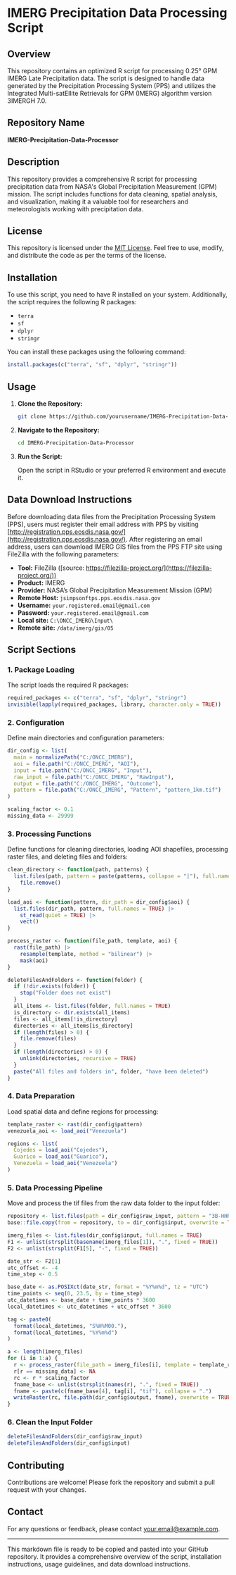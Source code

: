 # IMERG Precipitation Data Processing Script

## Overview

This repository contains an optimized R script for processing 0.25° GPM IMERG Late Precipitation data. The script is designed to handle data generated by the Precipitation Processing System (PPS) and utilizes the Integrated Multi-satEllite Retrievals for GPM (IMERG) algorithm version 3IMERGH 7.0.

## Repository Name

**IMERG-Precipitation-Data-Processor**

## Description

This repository provides a comprehensive R script for processing precipitation data from NASA's Global Precipitation Measurement (GPM) mission. The script includes functions for data cleaning, spatial analysis, and visualization, making it a valuable tool for researchers and meteorologists working with precipitation data.

## License

This repository is licensed under the [MIT License](LICENSE). Feel free to use, modify, and distribute the code as per the terms of the license.

## Installation

To use this script, you need to have R installed on your system. Additionally, the script requires the following R packages:

- `terra`
- `sf`
- `dplyr`
- `stringr`

You can install these packages using the following command:

```R
install.packages(c("terra", "sf", "dplyr", "stringr"))
```

## Usage

1. **Clone the Repository:**

   ```bash
   git clone https://github.com/yourusername/IMERG-Precipitation-Data-Processor.git
   ```

2. **Navigate to the Repository:**

   ```bash
   cd IMERG-Precipitation-Data-Processor
   ```

3. **Run the Script:**

   Open the script in RStudio or your preferred R environment and execute it.

## Data Download Instructions

Before downloading data files from the Precipitation Processing System (PPS), users must register their email address with PPS by visiting [http://registration.pps.eosdis.nasa.gov/](http://registration.pps.eosdis.nasa.gov/). After registering an email address, users can download IMERG GIS files from the PPS FTP site using FileZilla with the following parameters:

- **Tool:** FileZilla ([source: https://filezilla-project.org/](https://filezilla-project.org/))
- **Product:** IMERG
- **Provider:** NASA’s Global Precipitation Measurement Mission (GPM)
- **Remote Host:** `jsimpsonftps.pps.eosdis.nasa.gov`
- **Username:** `your.registered.email@gmail.com`
- **Password:** `your.registered.email@gmail.com`
- **Local site:** `C:\ONCC_IMERG\Input\`
- **Remote site:** `/data/imerg/gis/05`

## Script Sections

### 1. Package Loading

The script loads the required R packages:

```R
required_packages <- c("terra", "sf", "dplyr", "stringr")
invisible(lapply(required_packages, library, character.only = TRUE))
```

### 2. Configuration

Define main directories and configuration parameters:

```R
dir_config <- list(
  main = normalizePath("C:/ONCC_IMERG"),
  aoi = file.path("C:/ONCC_IMERG", "AOI"),
  input = file.path("C:/ONCC_IMERG", "Input"),
  raw_input = file.path("C:/ONCC_IMERG", "RawInput"),
  output = file.path("C:/ONCC_IMERG", "Outcome"),
  pattern = file.path("C:/ONCC_IMERG", "Pattern", "pattern_1km.tif")
)

scaling_factor <- 0.1
missing_data <- 29999
```

### 3. Processing Functions

Define functions for cleaning directories, loading AOI shapefiles, processing raster files, and deleting files and folders:

```R
clean_directory <- function(path, patterns) {
  list.files(path, pattern = paste(patterns, collapse = "|"), full.names = TRUE) |>
    file.remove()
}

load_aoi <- function(pattern, dir_path = dir_config$aoi) {
  list.files(dir_path, pattern, full.names = TRUE) |>
    st_read(quiet = TRUE) |>
    vect()
}

process_raster <- function(file_path, template, aoi) {
  rast(file_path) |>
    resample(template, method = "bilinear") |>
    mask(aoi)
}

deleteFilesAndFolders <- function(folder) {
  if (!dir.exists(folder)) {
    stop("Folder does not exist")
  }
  all_items <- list.files(folder, full.names = TRUE)
  is_directory <- dir.exists(all_items)
  files <- all_items[!is_directory]
  directories <- all_items[is_directory]
  if (length(files) > 0) {
    file.remove(files)
  }
  if (length(directories) > 0) {
    unlink(directories, recursive = TRUE)
  }
  paste("All files and folders in", folder, "have been deleted")
}
```

### 4. Data Preparation

Load spatial data and define regions for processing:

```R
template_raster <- rast(dir_config$pattern)
venezuela_aoi <- load_aoi("Venezuela")

regions <- list(
  Cojedes = load_aoi("Cojedes"),
  Guarico = load_aoi("Guarico"),
  Venezuela = load_aoi("Venezuela")
)
```

### 5. Data Processing Pipeline

Move and process the tif files from the raw data folder to the input folder:

```R
repository <- list.files(path = dir_config$raw_input, pattern = "3B-HHR.*\\.30min.tif$", full.names = TRUE)
base::file.copy(from = repository, to = dir_config$input, overwrite = TRUE, copy.mode = TRUE, copy.date = FALSE)

imerg_files <- list.files(dir_config$input, full.names = TRUE)
F1 <- unlist(strsplit(basename(imerg_files[1]), ".", fixed = TRUE))
F2 <- unlist(strsplit(F1[5], "-", fixed = TRUE))

date_str <- F2[1]
utc_offset <- -4
time_step <- 0.5

base_date <- as.POSIXct(date_str, format = "%Y%m%d", tz = "UTC")
time_points <- seq(0, 23.5, by = time_step)
utc_datetimes <- base_date + time_points * 3600
local_datetimes <- utc_datetimes + utc_offset * 3600

tag <- paste0(
  format(local_datetimes, "S%H%M00."),
  format(local_datetimes, "%Y%m%d")
)

a <- length(imerg_files)
for (i in 1:a) {
  r <- process_raster(file_path = imerg_files[i], template = template_raster, aoi = regions$Venezuela)
  r[r == missing_data] <- NA
  rc <- r * scaling_factor
  fname_base <- unlist(strsplit(names(r), ".", fixed = TRUE))
  fname <- paste(c(fname_base[4], tag[i], "tif"), collapse = ".")
  writeRaster(rc, file.path(dir_config$output, fname), overwrite = TRUE)
}
```

### 6. Clean the Input Folder

```R
deleteFilesAndFolders(dir_config$raw_input)
deleteFilesAndFolders(dir_config$input)
```

## Contributing

Contributions are welcome! Please fork the repository and submit a pull request with your changes.

## Contact

For any questions or feedback, please contact [your.email@example.com](mailto:your.email@example.com).

---

This markdown file is ready to be copied and pasted into your GitHub repository. It provides a comprehensive overview of the script, installation instructions, usage guidelines, and data download instructions.
